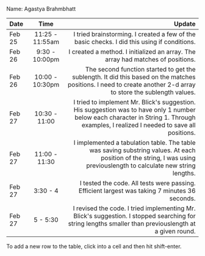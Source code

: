 Name: Agastya Brahmbhatt

| Date   |      Time       |                                                                                                                                                                               Update |
|:-------|:---------------:|-------------------------------------------------------------------------------------------------------------------------------------------------------------------------------------:|
| Feb 25 | 11:25 - 11:55am |                                                                                          I tried brainstorming. I created a few of the basic checks. I did this using if conditions. |
| Feb 26 | 9:30 - 10:00pm  |                                                                                                      I created a method. I initialized an array. The array had matches of positions. |
| Feb 26 | 10:00 - 10:30pm |                      The second function started to get the sublength. It did this based on the matches positions. I need to create another 2-d array to store the sublength values. |
| Feb 27 |  10:30 - 11:00  | I tried to implement Mr. Blick's suggestion. His suggestion was to have only 1 number below each character in String 1. Through examples, I realized I needed to save all positions. |
| Feb 27 |  11:00 - 11:30  |                 I implemented a tabulation table. The table was saving substring values. At each position of the string, I was using previouslength to calculate new string lengths. |
| Feb 27 |    3:30 - 4     |                                                                                        I tested the code. All tests were passing. Efficient largest was taking 7 minutes 36 seconds. |
| Feb 27 |    5 - 5:30     |                                I revised the code. I tried implementing Mr. Blick's suggestion. I stopped searching for string lengths smaller than previouslength at a given round. |


To add a new row to the table, click into a cell and then hit shift-enter.